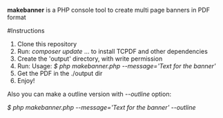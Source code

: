 **makebanner** is a PHP console tool to create multi page banners in PDF format

#Instructions
1. Clone this repository
2. Run: _composer update_   ... to install TCPDF and other dependencies
3. Create the 'output' directory, with write permission
4. Run: Usage: _$ php makebanner.php --message='Text for the banner'_
5. Get the PDF in the ./output dir
6. Enjoy!

Also you can make a outline version with _--outline_ option: 

_$ php makebanner.php --message='Text for the banner' --outline_
